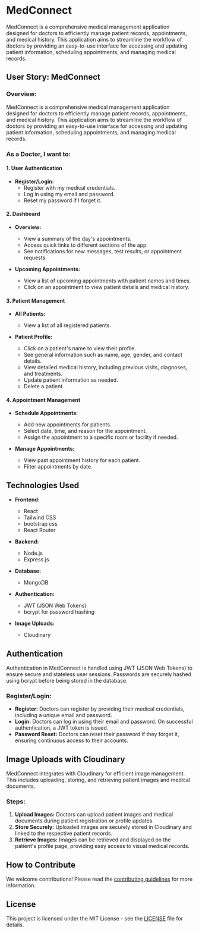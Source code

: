 # MedConnect

MedConnect is a comprehensive medical management application designed for doctors to efficiently manage patient records, appointments, and medical history. This application aims to streamline the workflow of doctors by providing an easy-to-use interface for accessing and updating patient information, scheduling appointments, and managing medical records.

## User Story: MedConnect

### Overview:
MedConnect is a comprehensive medical management application designed for doctors to efficiently manage patient records, appointments, and medical history. This application aims to streamline the workflow of doctors by providing an easy-to-use interface for accessing and updating patient information, scheduling appointments, and managing medical records.

### As a Doctor, I want to:

#### 1. User Authentication
- **Register/Login:**
  - Register with my medical credentials.
  - Log in using my email and password.
  - Reset my password if I forget it.

#### 2. Dashboard
- **Overview:**
  - View a summary of the day's appointments.
  - Access quick links to different sections of the app.
  - See notifications for new messages, test results, or appointment requests.

- **Upcoming Appointments:**
  - View a list of upcoming appointments with patient names and times.
  - Click on an appointment to view patient details and medical history.

#### 3. Patient Management
- **All Patients:**
  - View a list of all registered patients.

- **Patient Profile:**
  - Click on a patient's name to view their profile.
  - See general information such as name, age, gender, and contact details.
  - View detailed medical history, including previous visits, diagnoses, and treatments.
  - Update patient information as needed.
  - Delete a patient.

#### 4. Appointment Management
- **Schedule Appointments:**
  - Add new appointments for patients.
  - Select date, time, and reason for the appointment.
  - Assign the appointment to a specific room or facility if needed.

- **Manage Appointments:**
  - View past appointment history for each patient.
  - Filter appointments by date.

## Technologies Used

- **Frontend:**
  - React
  - Tailwind CSS
  - bootstrap css 
  - React Router

- **Backend:**
  - Node.js
  - Express.js

- **Database:**
  - MongoDB

- **Authentication:**
  - JWT (JSON Web Tokens)
  - bcrypt for password hashing

- **Image Uploads:**
  - Cloudinary

## Authentication

Authentication in MedConnect is handled using JWT (JSON Web Tokens) to ensure secure and stateless user sessions. Passwords are securely hashed using bcrypt before being stored in the database. 

### Register/Login:
- **Register:** Doctors can register by providing their medical credentials, including a unique email and password.
- **Login:** Doctors can log in using their email and password. On successful authentication, a JWT token is issued.
- **Password Reset:** Doctors can reset their password if they forget it, ensuring continuous access to their accounts.

## Image Uploads with Cloudinary

MedConnect integrates with Cloudinary for efficient image management. This includes uploading, storing, and retrieving patient images and medical documents.

### Steps:
1. **Upload Images:** Doctors can upload patient images and medical documents during patient registration or profile updates.
2. **Store Securely:** Uploaded images are securely stored in Cloudinary and linked to the respective patient records.
3. **Retrieve Images:** Images can be retrieved and displayed on the patient's profile page, providing easy access to visual medical records.

## How to Contribute

We welcome contributions! Please read the [contributing guidelines](CONTRIBUTING.md) for more information.

## License

This project is licensed under the MIT License - see the [LICENSE](LICENSE) file for details.
